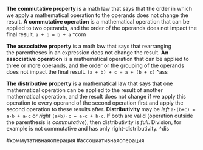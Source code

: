 **The commutative property** is a math law that says that the order in which we apply a mathematical operation to the operands does not change the result.
**A commutative operation** is a mathematical operation that can be applied to two operands, and the order of the operands does not impact the final result.
`a + b = b + a` ^com

**The associative property** is a math law that says that rearranging the parentheses in an expression does not change the result.
**An associative operation** is a mathematical operation that can be applied to three or more operands, and the order or the grouping of the operands does not impact the final result.
`(a + b) + c = a + (b + c)` ^ass

**The distributive property** is a mathematical law that says that one mathematical operation can be applied to the result of another mathematical operation, and the result does not change if we apply this operation to every operand of the second operation first and apply the second operation to these results after.
**Distributivity** may be *left* `a·(b+c) = a·b + a·c` or *right* `(a+b)·c = a·c + b·c`. If both are valid (operation outside the parenthesis is *commutative*), then distributivity is *full*.
Division, for example is not commutative and has only right-distributivity. ^dis

#коммутативнаяоперация #ассоциативнаяоперация
